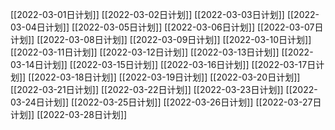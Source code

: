 [[2022-03-01日计划]]
[[2022-03-02日计划]]
[[2022-03-03日计划]]
[[2022-03-04日计划]]
[[2022-03-05日计划]]
[[2022-03-06日计划]]
[[2022-03-07日计划]]
[[2022-03-08日计划]]
[[2022-03-09日计划]]
[[2022-03-10日计划]]
[[2022-03-11日计划]]
[[2022-03-12日计划]]
[[2022-03-13日计划]]
[[2022-03-14日计划]]
[[2022-03-15日计划]]
[[2022-03-16日计划]]
[[2022-03-17日计划]]
[[2022-03-18日计划]]
[[2022-03-19日计划]]
[[2022-03-20日计划]]
[[2022-03-21日计划]]
[[2022-03-22日计划]]
[[2022-03-23日计划]]
[[2022-03-24日计划]]
[[2022-03-25日计划]]
[[2022-03-26日计划]]
[[2022-03-27日计划]]
[[2022-03-28日计划]]